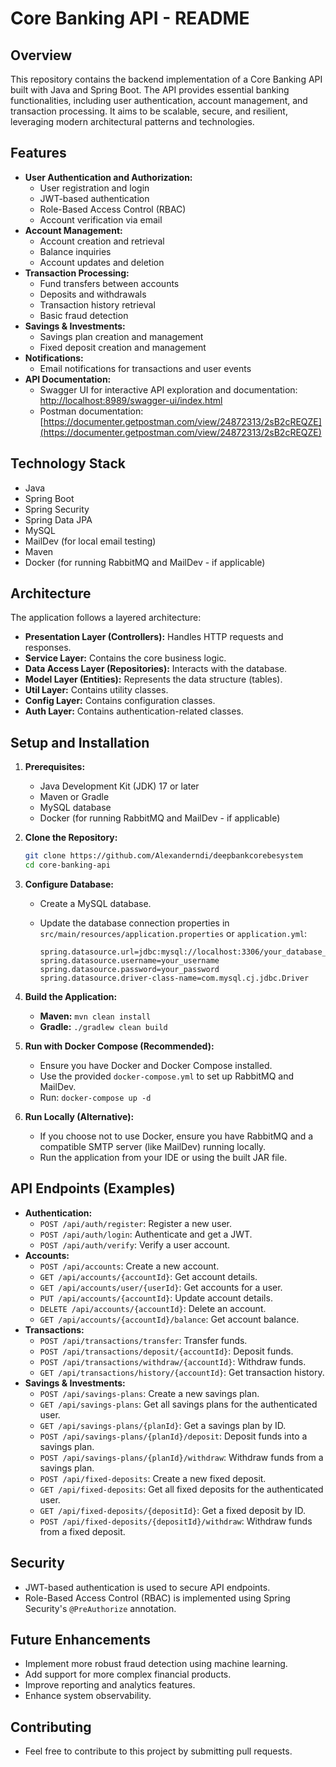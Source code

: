 # Core Banking API - README

## Overview

This repository contains the backend implementation of a Core Banking API built with Java and Spring Boot. The API provides essential banking functionalities, including user authentication, account management, and transaction processing. It aims to be scalable, secure, and resilient, leveraging modern architectural patterns and technologies.

## Features

* **User Authentication and Authorization:**
    * User registration and login
    * JWT-based authentication
    * Role-Based Access Control (RBAC)
    * Account verification via email
* **Account Management:**
    * Account creation and retrieval
    * Balance inquiries
    * Account updates and deletion
* **Transaction Processing:**
    * Fund transfers between accounts
    * Deposits and withdrawals
    * Transaction history retrieval
    * Basic fraud detection
* **Savings & Investments:**
    * Savings plan creation and management
    * Fixed deposit creation and management
* **Notifications:**
    * Email notifications for transactions and user events
* **API Documentation:**
    * Swagger UI for interactive API exploration and documentation: [http://localhost:8989/swagger-ui/index.html](http://localhost:8989/swagger-ui/index.html)
    * Postman documentation: [https://documenter.getpostman.com/view/24872313/2sB2cREQZE](https://documenter.getpostman.com/view/24872313/2sB2cREQZE)

## Technology Stack

* Java
* Spring Boot
* Spring Security
* Spring Data JPA
* MySQL
* MailDev (for local email testing)
* Maven
* Docker (for running RabbitMQ and MailDev - if applicable)

## Architecture

The application follows a layered architecture:

* **Presentation Layer (Controllers):** Handles HTTP requests and responses.
* **Service Layer:** Contains the core business logic.
* **Data Access Layer (Repositories):** Interacts with the database.
* **Model Layer (Entities):** Represents the data structure (tables).
* **Util Layer:** Contains utility classes.
* **Config Layer:** Contains configuration classes.
* **Auth Layer:** Contains authentication-related classes.

## Setup and Installation

1.  **Prerequisites:**
    * Java Development Kit (JDK) 17 or later
    * Maven or Gradle
    * MySQL database
    * Docker (for running RabbitMQ and MailDev - if applicable)

2.  **Clone the Repository:**

    ```bash
    git clone https://github.com/Alexanderndi/deepbankcorebesystem
    cd core-banking-api
    ```

3.  **Configure Database:**

    * Create a MySQL database.
    * Update the database connection properties in `src/main/resources/application.properties` or `application.yml`:

        ```properties
        spring.datasource.url=jdbc:mysql://localhost:3306/your_database_name
        spring.datasource.username=your_username
        spring.datasource.password=your_password
        spring.datasource.driver-class-name=com.mysql.cj.jdbc.Driver
        ```

4.  **Build the Application:**

    * **Maven:** `mvn clean install`
    * **Gradle:** `./gradlew clean build`

5.  **Run with Docker Compose (Recommended):**

    * Ensure you have Docker and Docker Compose installed.
    * Use the provided `docker-compose.yml` to set up RabbitMQ and MailDev.
    * Run: `docker-compose up -d`

6.  **Run Locally (Alternative):**

    * If you choose not to use Docker, ensure you have RabbitMQ and a compatible SMTP server (like MailDev) running locally.
    * Run the application from your IDE or using the built JAR file.

## API Endpoints (Examples)

* **Authentication:**
    * `POST /api/auth/register`: Register a new user.
    * `POST /api/auth/login`: Authenticate and get a JWT.
    * `POST /api/auth/verify`: Verify a user account.
* **Accounts:**
    * `POST /api/accounts`: Create a new account.
    * `GET /api/accounts/{accountId}`: Get account details.
    * `GET /api/accounts/user/{userId}`: Get accounts for a user.
    * `PUT /api/accounts/{accountId}`: Update account details.
    * `DELETE /api/accounts/{accountId}`: Delete an account.
    * `GET /api/accounts/{accountId}/balance`: Get account balance.
* **Transactions:**
    * `POST /api/transactions/transfer`: Transfer funds.
    * `POST /api/transactions/deposit/{accountId}`: Deposit funds.
    * `POST /api/transactions/withdraw/{accountId}`: Withdraw funds.
    * `GET /api/transactions/history/{accountId}`: Get transaction history.
* **Savings & Investments:**
    * `POST /api/savings-plans`: Create a new savings plan.
    * `GET /api/savings-plans`: Get all savings plans for the authenticated user.
    * `GET /api/savings-plans/{planId}`: Get a savings plan by ID.
    * `POST /api/savings-plans/{planId}/deposit`: Deposit funds into a savings plan.
    * `POST /api/savings-plans/{planId}/withdraw`: Withdraw funds from a savings plan.
    * `POST /api/fixed-deposits`: Create a new fixed deposit.
    * `GET /api/fixed-deposits`: Get all fixed deposits for the authenticated user.
    * `GET /api/fixed-deposits/{depositId}`: Get a fixed deposit by ID.
    * `POST /api/fixed-deposits/{depositId}/withdraw`: Withdraw funds from a fixed deposit.

## Security

* JWT-based authentication is used to secure API endpoints.
* Role-Based Access Control (RBAC) is implemented using Spring Security's `@PreAuthorize` annotation.

## Future Enhancements

* Implement more robust fraud detection using machine learning.
* Add support for more complex financial products.
* Improve reporting and analytics features.
* Enhance system observability.

## Contributing

* Feel free to contribute to this project by submitting pull requests.

